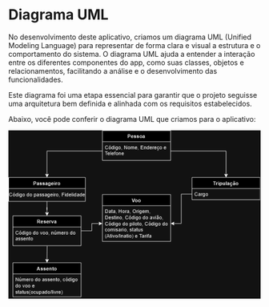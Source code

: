 # Diagrama UML

No desenvolvimento deste aplicativo, criamos um diagrama UML (Unified Modeling Language) para representar de forma clara e visual a estrutura e o comportamento do sistema. O diagrama UML ajuda a entender a interação entre os diferentes componentes do app, como suas classes, objetos e relacionamentos, facilitando a análise e o desenvolvimento das funcionalidades.

Este diagrama foi uma etapa essencial para garantir que o projeto seguisse uma arquitetura bem definida e alinhada com os requisitos estabelecidos.

Abaixo, você pode conferir o diagrama UML que criamos para o aplicativo:

<p align="center">
  <img src="../images/UML.png">
</p>
